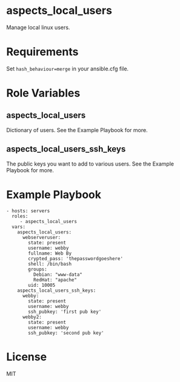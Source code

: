 # aspects_local_users

Manage local linux users. 

# Requirements

Set ```hash_behaviour=merge``` in your ansible.cfg file.

# Role Variables
## aspects_local_users
Dictionary of users. See the Example Playbook for more.

## aspects_local_users_ssh_keys
The public keys you want to add to various users. See the Example Playbook for more.

# Example Playbook

    - hosts: servers
      roles:
         - aspects_local_users
      vars:
        aspects_local_users:
          webserveruser:
            state: present
            username: webby
            fullname: Web By
            crypted_pass: 'thepasswordgoeshere'
            shell: /bin/bash
            groups:
              Debian: "www-data"
              RedHat: "apache"
            uid: 10005
        aspects_local_users_ssh_keys:
          webby:
            state: present
            username: webby
            ssh_pubkey: 'first pub key'
          webby2:
            state: present
            username: webby
            ssh_pubkey: 'second pub key'

# License
MIT
